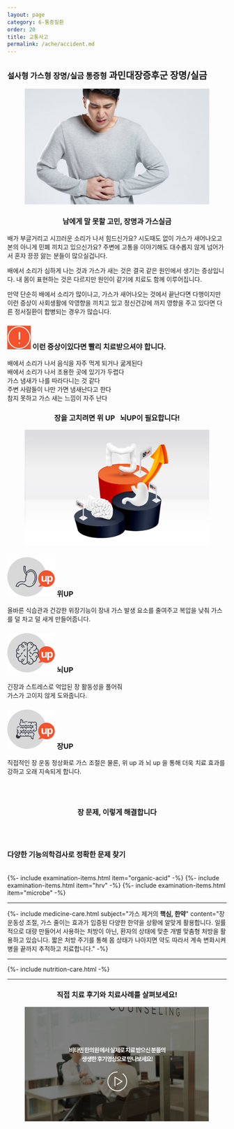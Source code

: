 ```yaml
---
layout: page
category: 6-통증질환
order: 20
title: 교통사고
permalink: /ache/accident.md
---
```


<h2 class="content-heading">
  <small>설사형 가스형 장명/실금 통증형</small>
  <strong>과민대장증후군</strong> 장명/실금
</h2>

<figure>
  <img src="/assets/20190626090019.jpg" alt="">
</figure>

<h3 style="text-align:center">남에게 말 못할 고민, 장명과 가스실금</h3>
<p>배가 부글거리고 시끄러운 소리가 나서 힘드신가요? 시도때도 없이 가스가 새어나오고 본의 아니게 민폐 끼치고 있으신가요? 주변에 고통을 이야기해도 대수롭지 않게 넘어가서 혼자 끙끙 앓는 분들이 많으실겁니다.</p>
<p>배에서 소리가 심하게 나는 것과 가스가 새는 것은 결국 같은 원인에서 생기는 증상입니다. 내 몸이 표현하는 것은 다르지만 원인이 같기에 치료도 함께 이루어집니다.</p>
<p>만약 단순히 배에서 소리가 많이나고, 가스가 새어나오는 것에서 끝난다면 다행이지만 이런 증상이 사회생활에 악영향을 끼치고 있고 정신건강에 까지 영향을 주고 있다면 다른 정서질환이 합병되는 경우가 많습니다.</p>

<div class="content-caution">
  <h3>
    <img src="/assets/icon-warning.svg" alt="">
    이런 증상이있다면 빨리 치료받으셔야 합니다.
  </h3>
  <p>
    배에서 소리가 나서 음식을 자주 먹게 되거나 굶게된다<br>
    배에서 소리가 나서 조용한 곳에 있기가 두렵다<br>
    가스 냄새가 나를 따라다니는 것 같다<br>
    주변 사람들이 나만 가면 냄새난다고 한다<br>
    참지 못하고 가스 새는 느낌이 자주 난다
  </p>
</div>

<h3 style="text-align:center">장을 고치려면 <strong>위 UP &nbsp; 뇌UP</strong>이 필요합니다!</h3>
<figure>
  <img src="/assets/img-podium-bowels.jpg" alt="">
</figure>
<div class="content-iconcard">
  <h3>
    <img src="/assets/icon-up-stomach.svg" alt="">
    위UP
  </h3>
  <p>올바른 식습관과 건강한 위장기능이 장내 가스 발생 요소를 줄여주고 복압을 낮춰 가스를 덜 차고 덜 새게 만들어줍니다.</p>
</div>
<div class="content-iconcard">
  <h3>
    <img src="/assets/icon-up-brain.svg" alt="">
    뇌UP
  </h3>
  <p>긴장과 스트레스로 억압된 장 활동성을 풀어줘 <br>가스가 고이지 않게 도와줍니다.</p>
</div>
<div class="content-iconcard">
  <h3>
    <img src="/assets/icon-up-bowels.svg" alt="">
    장UP
  </h3>
  <p>직접적인 장 운동 정상화로 가스 조절은 물론, 위 up 과 뇌 up 을 통해 더욱 치료 효과를 강하고 오래 지속되게 합니다.</p>
</div>
<br><br>
<h3 style="text-align:center">장 문제, 이렇게 해결합니다</h3><br><br>
<h3><strong>다양한 기능의학검사</strong>로 정확한 문제 찾기</h3><br>
{%- include examination-items.html item="organic-acid" -%}
{%- include examination-items.html item="hrv" -%}
{%- include examination-items.html item="microbe" -%}

<hr>
{%- include medicine-care.html subject="가스 제거의 <strong>핵심, 한약</strong>" content="장 운동성 조절, 가스 줄이는 효과가 입증된 다양한 한약을 상황에 알맞게 활용합니다. 일률적으로 대량 만들어서 사용하는 처방이 아닌, 환자의 상태에 맞춘 개별 맞춤형 처방을 활용하고 있습니다. 짧은 처방 주기를 통해 몸 상태가 나아지면 약도 따라서 계속 변화시켜 병을 끝까지 추적하고 치료합니다." -%}

<hr>

{%- include nutrition-care.html -%}

<hr>

<h3 style="text-align:center">직접 <strong>치료 후기와 치료사례</strong>를 살펴보세요!</h3>
<figure>
  <a href="/about/review">
    <img src="/assets/img-goreview.jpg" alt="치료 후기와 사례 보기">
  </a>
</figure>
